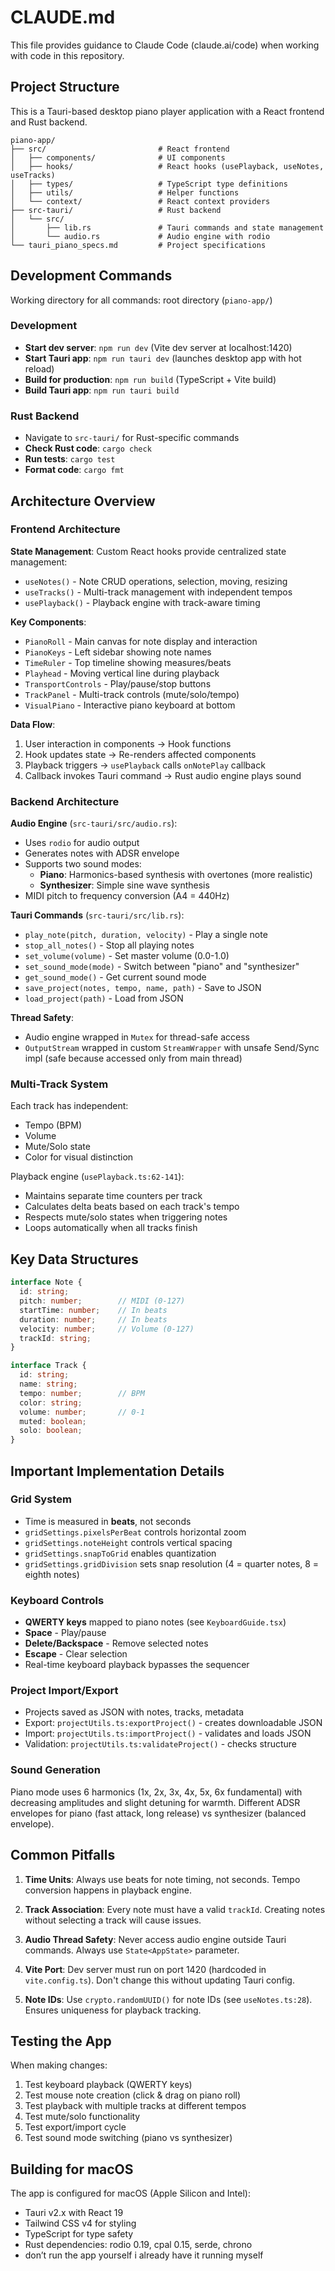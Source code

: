 # CLAUDE.md

This file provides guidance to Claude Code (claude.ai/code) when working with code in this repository.

## Project Structure

This is a Tauri-based desktop piano player application with a React frontend and Rust backend.

```
piano-app/
├── src/                         # React frontend
│   ├── components/              # UI components
│   ├── hooks/                   # React hooks (usePlayback, useNotes, useTracks)
│   ├── types/                   # TypeScript type definitions
│   ├── utils/                   # Helper functions
│   └── context/                 # React context providers
├── src-tauri/                   # Rust backend
│   └── src/
│       ├── lib.rs               # Tauri commands and state management
│       └── audio.rs             # Audio engine with rodio
└── tauri_piano_specs.md         # Project specifications
```

## Development Commands

Working directory for all commands: root directory (`piano-app/`)

### Development
- **Start dev server**: `npm run dev` (Vite dev server at localhost:1420)
- **Start Tauri app**: `npm run tauri dev` (launches desktop app with hot reload)
- **Build for production**: `npm run build` (TypeScript + Vite build)
- **Build Tauri app**: `npm run tauri build`

### Rust Backend
- Navigate to `src-tauri/` for Rust-specific commands
- **Check Rust code**: `cargo check`
- **Run tests**: `cargo test`
- **Format code**: `cargo fmt`

## Architecture Overview

### Frontend Architecture

**State Management**: Custom React hooks provide centralized state management:
- `useNotes()` - Note CRUD operations, selection, moving, resizing
- `useTracks()` - Multi-track management with independent tempos
- `usePlayback()` - Playback engine with track-aware timing

**Key Components**:
- `PianoRoll` - Main canvas for note display and interaction
- `PianoKeys` - Left sidebar showing note names
- `TimeRuler` - Top timeline showing measures/beats
- `Playhead` - Moving vertical line during playback
- `TransportControls` - Play/pause/stop buttons
- `TrackPanel` - Multi-track controls (mute/solo/tempo)
- `VisualPiano` - Interactive piano keyboard at bottom

**Data Flow**:
1. User interaction in components → Hook functions
2. Hook updates state → Re-renders affected components
3. Playback triggers → `usePlayback` calls `onNotePlay` callback
4. Callback invokes Tauri command → Rust audio engine plays sound

### Backend Architecture

**Audio Engine** (`src-tauri/src/audio.rs`):
- Uses `rodio` for audio output
- Generates notes with ADSR envelope
- Supports two sound modes:
  - **Piano**: Harmonics-based synthesis with overtones (more realistic)
  - **Synthesizer**: Simple sine wave synthesis
- MIDI pitch to frequency conversion (A4 = 440Hz)

**Tauri Commands** (`src-tauri/src/lib.rs`):
- `play_note(pitch, duration, velocity)` - Play a single note
- `stop_all_notes()` - Stop all playing notes
- `set_volume(volume)` - Set master volume (0.0-1.0)
- `set_sound_mode(mode)` - Switch between "piano" and "synthesizer"
- `get_sound_mode()` - Get current sound mode
- `save_project(notes, tempo, name, path)` - Save to JSON
- `load_project(path)` - Load from JSON

**Thread Safety**:
- Audio engine wrapped in `Mutex` for thread-safe access
- `OutputStream` wrapped in custom `StreamWrapper` with unsafe Send/Sync impl (safe because accessed only from main thread)

### Multi-Track System

Each track has independent:
- Tempo (BPM)
- Volume
- Mute/Solo state
- Color for visual distinction

Playback engine (`usePlayback.ts:62-141`):
- Maintains separate time counters per track
- Calculates delta beats based on each track's tempo
- Respects mute/solo states when triggering notes
- Loops automatically when all tracks finish

## Key Data Structures

```typescript
interface Note {
  id: string;
  pitch: number;        // MIDI (0-127)
  startTime: number;    // In beats
  duration: number;     // In beats
  velocity: number;     // Volume (0-127)
  trackId: string;
}

interface Track {
  id: string;
  name: string;
  tempo: number;        // BPM
  color: string;
  volume: number;       // 0-1
  muted: boolean;
  solo: boolean;
}
```

## Important Implementation Details

### Grid System
- Time is measured in **beats**, not seconds
- `gridSettings.pixelsPerBeat` controls horizontal zoom
- `gridSettings.noteHeight` controls vertical spacing
- `gridSettings.snapToGrid` enables quantization
- `gridSettings.gridDivision` sets snap resolution (4 = quarter notes, 8 = eighth notes)

### Keyboard Controls
- **QWERTY keys** mapped to piano notes (see `KeyboardGuide.tsx`)
- **Space** - Play/pause
- **Delete/Backspace** - Remove selected notes
- **Escape** - Clear selection
- Real-time keyboard playback bypasses the sequencer

### Project Import/Export
- Projects saved as JSON with notes, tracks, metadata
- Export: `projectUtils.ts:exportProject()` - creates downloadable JSON
- Import: `projectUtils.ts:importProject()` - validates and loads JSON
- Validation: `projectUtils.ts:validateProject()` - checks structure

### Sound Generation
Piano mode uses 6 harmonics (1x, 2x, 3x, 4x, 5x, 6x fundamental) with decreasing amplitudes and slight detuning for warmth. Different ADSR envelopes for piano (fast attack, long release) vs synthesizer (balanced envelope).

## Common Pitfalls

1. **Time Units**: Always use beats for note timing, not seconds. Tempo conversion happens in playback engine.

2. **Track Association**: Every note must have a valid `trackId`. Creating notes without selecting a track will cause issues.

3. **Audio Thread Safety**: Never access audio engine outside Tauri commands. Always use `State<AppState>` parameter.

4. **Vite Port**: Dev server must run on port 1420 (hardcoded in `vite.config.ts`). Don't change this without updating Tauri config.

5. **Note IDs**: Use `crypto.randomUUID()` for note IDs (see `useNotes.ts:28`). Ensures uniqueness for playback tracking.

## Testing the App

When making changes:
1. Test keyboard playback (QWERTY keys)
2. Test mouse note creation (click & drag on piano roll)
3. Test playback with multiple tracks at different tempos
4. Test mute/solo functionality
5. Test export/import cycle
6. Test sound mode switching (piano vs synthesizer)

## Building for macOS

The app is configured for macOS (Apple Silicon and Intel):
- Tauri v2.x with React 19
- Tailwind CSS v4 for styling
- TypeScript for type safety
- Rust dependencies: rodio 0.19, cpal 0.15, serde, chrono
- don’t run the app yourself i already have it running myself